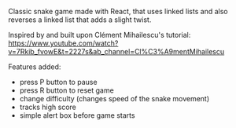 Classic snake game made with React, that uses linked lists and also reverses a linked list that adds a slight twist. 

Inspired by and built upon Clément Mihailescu's tutorial: https://www.youtube.com/watch?v=7Rkib_fvowE&t=2227s&ab_channel=Cl%C3%A9mentMihailescu

Features added: 
- press P button to pause
- press R button to reset game
- change difficulty (changes speed of the snake movement)
- tracks high score
- simple alert box before game starts
